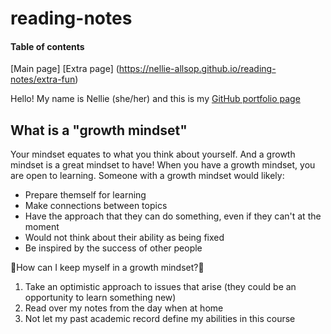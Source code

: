 # reading-notes

#### Table of contents
[Main page]
[Extra page] (https://nellie-allsop.github.io/reading-notes/extra-fun)

Hello! My name is Nellie (she/her) and this is my [GitHub portfolio page](https://github.com/nellie-allsop)

## What is a "growth mindset"
Your mindset equates to what you think about yourself. And a growth mindset is a great mindset to have! When you have a growth mindset, you are open to learning. Someone with a growth mindset would likely:
- Prepare themself for learning
- Make connections between topics
- Have the approach that they can do something, even if they can't at the moment
- Would not think about their ability as being fixed
- Be inspired by the success of other people

🌟How can I keep myself in a growth mindset?🌟

1. Take an optimistic approach to issues that arise (they could be an opportunity to learn something new)
2. Read over my notes from the day when at home
3. Not let my past academic record define my abilities in this course
